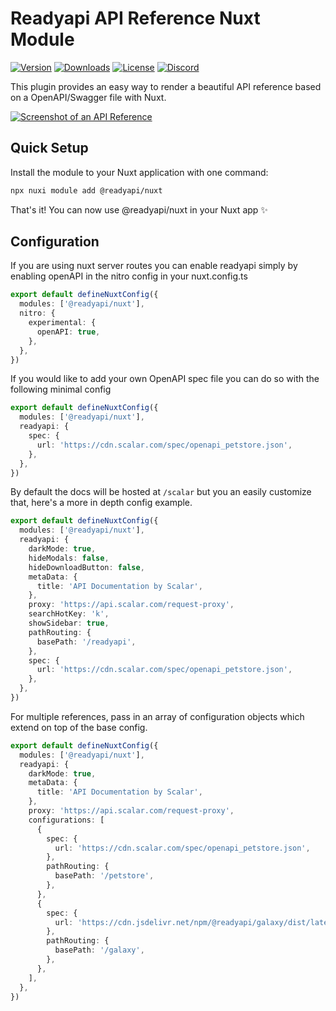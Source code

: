 # Readyapi API Reference Nuxt Module

[![Version](https://img.shields.io/npm/v/%40readyapi/nuxt)](https://www.npmjs.com/package/@readyapi/nuxt)
[![Downloads](https://img.shields.io/npm/dm/%40readyapi/nuxt)](https://www.npmjs.com/package/@readyapi/nuxt)
[![License](https://img.shields.io/npm/l/%40scalar%2Fnuxt)](https://www.npmjs.com/package/@readyapi/nuxt)
[![Discord](https://img.shields.io/discord/1135330207960678410?style=flat&color=5865F2)](https://discord.gg/scalar)

This plugin provides an easy way to render a beautiful API reference based on a OpenAPI/Swagger file with Nuxt.

[![Screenshot of an API Reference](https://github.com/khulnasoft/readyapi.js/assets/6176314/178f4e4c-afdf-4c6a-bc72-128ea1786350)](https://docs.scalar.com/swagger-editor)

## Quick Setup

Install the module to your Nuxt application with one command:

```bash
npx nuxi module add @readyapi/nuxt
```

That's it! You can now use @readyapi/nuxt in your Nuxt app ✨

## Configuration

If you are using nuxt server routes you can enable readyapi simply by enabling openAPI in the nitro
config in your nuxt.config.ts

```ts
export default defineNuxtConfig({
  modules: ['@readyapi/nuxt'],
  nitro: {
    experimental: {
      openAPI: true,
    },
  },
})
```

If you would like to add your own OpenAPI spec file you can do so with the following minimal config

```ts
export default defineNuxtConfig({
  modules: ['@readyapi/nuxt'],
  readyapi: {
    spec: {
      url: 'https://cdn.scalar.com/spec/openapi_petstore.json',
    },
  },
})
```

By default the docs will be hosted at `/scalar` but you an easily customize that, here's a more in
depth config example.

```ts
export default defineNuxtConfig({
  modules: ['@readyapi/nuxt'],
  readyapi: {
    darkMode: true,
    hideModals: false,
    hideDownloadButton: false,
    metaData: {
      title: 'API Documentation by Scalar',
    },
    proxy: 'https://api.scalar.com/request-proxy',
    searchHotKey: 'k',
    showSidebar: true,
    pathRouting: {
      basePath: '/readyapi',
    },
    spec: {
      url: 'https://cdn.scalar.com/spec/openapi_petstore.json',
    },
  },
})
```

For multiple references, pass in an array of configuration objects which extend on top of the base
config.

```ts
export default defineNuxtConfig({
  modules: ['@readyapi/nuxt'],
  readyapi: {
    darkMode: true,
    metaData: {
      title: 'API Documentation by Scalar',
    },
    proxy: 'https://api.scalar.com/request-proxy',
    configurations: [
      {
        spec: {
          url: 'https://cdn.scalar.com/spec/openapi_petstore.json',
        },
        pathRouting: {
          basePath: '/petstore',
        },
      },
      {
        spec: {
          url: 'https://cdn.jsdelivr.net/npm/@readyapi/galaxy/dist/latest.json',
        },
        pathRouting: {
          basePath: '/galaxy',
        },
      },
    ],
  },
})
```
